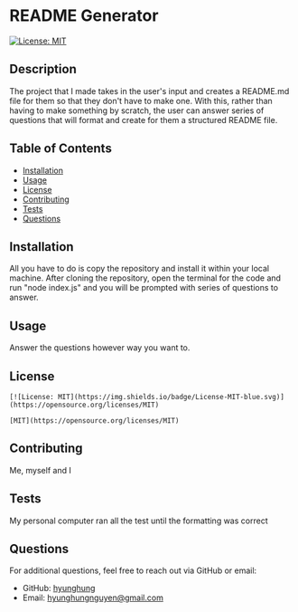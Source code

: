 # README Generator 

  [![License: MIT](https://img.shields.io/badge/License-MIT-blue.svg)](https://opensource.org/licenses/MIT)
  
  ## Description
  The project that I made takes in the user's input and creates a README.md file for them so that they don't have to make one. With this, rather than having to make something by scratch, the user can answer series of questions that will format and create for them a structured README file.
  
  ## Table of Contents
  - [Installation](#installation)
  - [Usage](#usage)
  - [License](#license)
  - [Contributing](#contributing)
  - [Tests](#tests)
  - [Questions](#questions)
  
  ## Installation
  All you have to do is copy the repository and install it within your local machine. After cloning the repository, open the terminal for the code and run "node index.js" and you will be prompted with series of questions to answer. 
  
  ## Usage
  Answer the questions however way you want to. 
  
  ## License
    [![License: MIT](https://img.shields.io/badge/License-MIT-blue.svg)](https://opensource.org/licenses/MIT)
    
    [MIT](https://opensource.org/licenses/MIT)
    
  
  ## Contributing
  Me, myself and I 
  
  ## Tests
  My personal computer ran all the test until the formatting was correct  
  
  ## Questions
  For additional questions, feel free to reach out via GitHub or email:
  - GitHub: [hyunghung](https://github.com/hyunghung)
  - Email: hyunghungnguyen@gmail.com 
  
